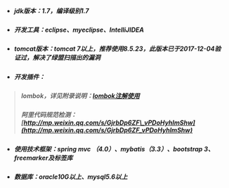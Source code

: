 * ##### jdk版本：1.7，编译级别1.7
* ##### 开发工具：eclipse、myeclipse、IntelliJIDEA
* ##### tomcat版本：tomcat 7以上，推荐使用8.5.23，此版本已于2017-12-04验证过，解决了绿盟扫描出的漏洞
* ##### 开发插件：

> ##### lombok，详见附录说明：[lombok注解使用](fu-lu/lombozzhu-jie-shi-yong.md)
>
> ##### 阿里代码规范检测：[http://mp.weixin.qq.com/s/GjrbDp6ZF\_vPDoHyhImShw](http://mp.weixin.qq.com/s/GjrbDp6ZF_vPDoHyhImShw)

* ##### 使用技术框架：spring mvc （4.0）、mybatis（3.3）、bootstrap 3、freemarker及标签库
* ##### 数据库：oracle10G以上、mysql5.6以上



